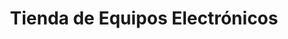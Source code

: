 ---
title: "Tienda de Equipos Electrónicos"
url: /montero/tienda-de-equipos-electronicos/
shop: Elektronik
---